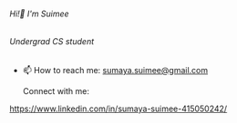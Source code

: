   ###### Hi!👋 I'm Suimee
  ###### Undergrad CS student 

- 📫 How to reach me: sumaya.suimee@gmail.com
                                                              
                                                              
  Connect with me:
  
https://www.linkedin.com/in/sumaya-suimee-415050242/



